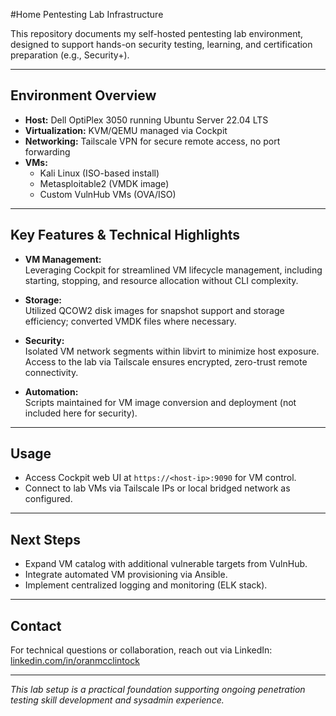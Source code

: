 #Home Pentesting Lab Infrastructure

This repository documents my self-hosted pentesting lab environment, designed to support hands-on security testing, learning, and certification preparation (e.g., Security+).

---

## Environment Overview

- **Host:** Dell OptiPlex 3050 running Ubuntu Server 22.04 LTS  
- **Virtualization:** KVM/QEMU managed via Cockpit  
- **Networking:** Tailscale VPN for secure remote access, no port forwarding  
- **VMs:**  
  - Kali Linux (ISO-based install)  
  - Metasploitable2 (VMDK image)  
  - Custom VulnHub VMs (OVA/ISO)  

---

## Key Features & Technical Highlights

- **VM Management:**  
  Leveraging Cockpit for streamlined VM lifecycle management, including starting, stopping, and resource allocation without CLI complexity.  

- **Storage:**  
  Utilized QCOW2 disk images for snapshot support and storage efficiency; converted VMDK files where necessary.  

- **Security:**  
  Isolated VM network segments within libvirt to minimize host exposure.  
  Access to the lab via Tailscale ensures encrypted, zero-trust remote connectivity.

- **Automation:**  
  Scripts maintained for VM image conversion and deployment (not included here for security).  

---

## Usage

- Access Cockpit web UI at `https://<host-ip>:9090` for VM control.  
- Connect to lab VMs via Tailscale IPs or local bridged network as configured.  

---

## Next Steps

- Expand VM catalog with additional vulnerable targets from VulnHub.  
- Integrate automated VM provisioning via Ansible.  
- Implement centralized logging and monitoring (ELK stack).  

---

## Contact

For technical questions or collaboration, reach out via LinkedIn: [linkedin.com/in/oranmcclintock](https://linkedin.com/in/oranmcclintock)

---

*This lab setup is a practical foundation supporting ongoing penetration testing skill development and sysadmin experience.*
